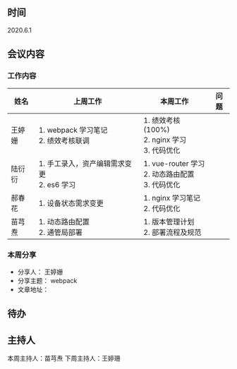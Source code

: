 ## 时间

2020.6.1

## 会议内容

### 工作内容

| 姓名   | 上周工作 | 本周工作 | 问题 |
| ------ | -------- | -------- | ---- |
| 王婷姗 |  1. webpack 学习笔记  <br> 2. 绩效考核联调  |  1. 绩效考核(100%) <br> 2. nginx 学习  <br> 3. 代码优化|      |
| 陆衍衍 | 1. 手工录入，资产编辑需求变更 <br> 2. es6 学习 | 1. vue-router 学习 <br> 2. 动态路由配置    <br> 3. 代码优化   |          |  
| 郝春花 | 1. 设备状态需求变更         |  1. nginx 学习笔记 <br> 2. 代码优化        |      |
| 苗芎焘 | 1. 动态路由配置 <br> 2. 通管局部署         |  1. 版本管理计划 <br>  2. 部署流程及规范       |      |

### 本周分享

- 分享人： 王婷姗
- 分享主题： webpack
- 文章地址： 

## 待办



## 主持人

本周主持人：苗芎焘
下周主持人：王婷珊
